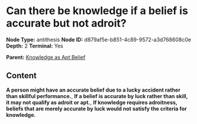 # Can there be knowledge if a belief is accurate but not adroit?

**Node Type:** antithesis
**Node ID:** d879af5e-b851-4c89-9572-a3d768608c0e
**Depth:** 2
**Terminal:** Yes

**Parent:** [Knowledge as Apt Belief](knowledge-as-apt-belief.md)

## Content

**A person might have an accurate belief due to a lucky accident rather than skillful performance.**, **If a belief is accurate by luck rather than skill, it may not qualify as adroit or apt.**, **If knowledge requires adroitness, beliefs that are merely accurate by luck would not satisfy the criteria for knowledge.**
